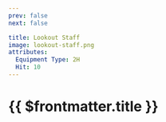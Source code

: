 ```yaml
---
prev: false
next: false

title: Lookout Staff
image: lookout-staff.png
attributes:
  Equipment Type: 2H
  Hit: 10
---
```


# {{ $frontmatter.title }}

<MyItemComponent
  :item="$frontmatter"
/>


